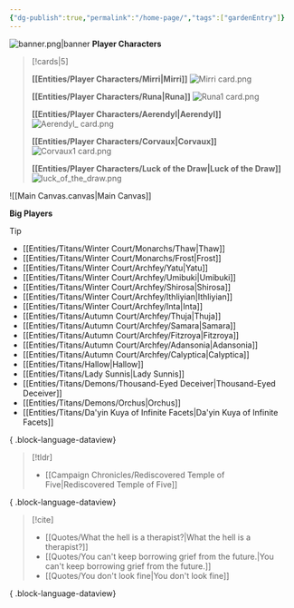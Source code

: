```yaml
---
{"dg-publish":true,"permalink":"/home-page/","tags":["gardenEntry"]}
---
```


![banner.png|banner](/img/user/Images/banner.png)
**Player Characters**
> [!cards|5]
> 
> **[[Entities/Player Characters/Mirri\|Mirri]]**
> ![Mirri card.png](/img/user/Images/Creatures/Mirri%20card.png)
> 
> **[[Entities/Player Characters/Runa\|Runa]]**
> ![Runa1 card.png](/img/user/Images/Creatures/Runa1%20card.png)
> 
> **[[Entities/Player Characters/Aerendyl\|Aerendyl]]**
> ![Aerendyl_ card.png](/img/user/Images/Creatures/Aerendyl_%20card.png)
> 
> **[[Entities/Player Characters/Corvaux\|Corvaux]]**
> ![Corvaux1 card.png](/img/user/Images/Creatures/Corvaux1%20card.png)
> 
> **[[Entities/Player Characters/Luck of the Draw\|Luck of the Draw]]**
> ![luck_of_the_draw.png](/img/user/Images/Creatures/luck_of_the_draw.png)

![[Main Canvas.canvas|Main Canvas]]

**Big Players**
> [!tip]
>  - [[Entities/Titans/Winter Court/Monarchs/Thaw\|Thaw]]
> - [[Entities/Titans/Winter Court/Monarchs/Frost\|Frost]]
> - [[Entities/Titans/Winter Court/Archfey/Yatu\|Yatu]]
> - [[Entities/Titans/Winter Court/Archfey/Umibuki\|Umibuki]]
> - [[Entities/Titans/Winter Court/Archfey/Shirosa\|Shirosa]]
> - [[Entities/Titans/Winter Court/Archfey/Ithliyian\|Ithliyian]]
> - [[Entities/Titans/Winter Court/Archfey/Inta\|Inta]]
> - [[Entities/Titans/Autumn Court/Archfey/Thuja\|Thuja]]
> - [[Entities/Titans/Autumn Court/Archfey/Samara\|Samara]]
> - [[Entities/Titans/Autumn Court/Archfey/Fitzroya\|Fitzroya]]
> - [[Entities/Titans/Autumn Court/Archfey/Adansonia\|Adansonia]]
> - [[Entities/Titans/Autumn Court/Archfey/Calyptica\|Calyptica]]
> - [[Entities/Titans/Hallow\|Hallow]]
> - [[Entities/Titans/Lady Sunnis\|Lady Sunnis]]
> - [[Entities/Titans/Demons/Thousand-Eyed Deceiver\|Thousand-Eyed Deceiver]]
> - [[Entities/Titans/Demons/Orchus\|Orchus]]
> - [[Entities/Titans/Da'yin Kuya of Infinite Facets\|Da'yin Kuya of Infinite Facets]]
> 
{ .block-language-dataview}


> [!tldr]
>  - [[Campaign Chronicles/Rediscovered Temple of Five\|Rediscovered Temple of Five]]
> 
{ .block-language-dataview}

> [!cite]
>  - [[Quotes/What the hell is a therapist?\|What the hell is a therapist?]]
> - [[Quotes/You can't keep borrowing grief from the future.\|You can't keep borrowing grief from the future.]]
> - [[Quotes/You don't look fine\|You don't look fine]]
> 
{ .block-language-dataview}


